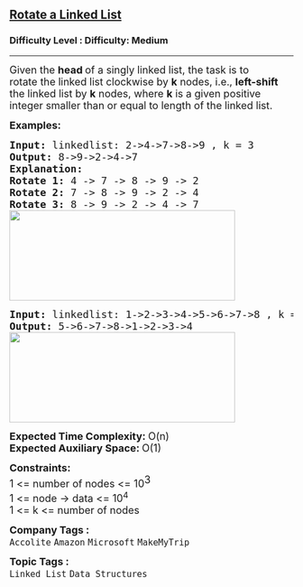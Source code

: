 <h2><a href="https://www.geeksforgeeks.org/problems/rotate-a-linked-list/1">Rotate a Linked List</a></h2><h3>Difficulty Level : Difficulty: Medium</h3><hr><div class="problems_problem_content__Xm_eO"><p><span style="font-size: 18px;">Given the&nbsp;</span><strong style="font-size: 18px;">head </strong><span style="font-size: 18px;">of a singly linked list,</span><span style="font-size: 18px;"> the task is to rotate&nbsp;</span><span style="font-size: 18px;">the linked list clockwise by </span><strong style="font-size: 18px;">k</strong><span style="font-size: 18px;"> nodes, i.e., </span><strong style="font-size: 18px;">left-shift</strong><span style="font-size: 18px;"> the linked list by </span><strong style="font-size: 18px;">k</strong><span style="font-size: 18px;"> nodes, where </span><strong style="font-size: 18px;">k</strong><span style="font-size: 18px;"> is a given positive integer smaller than or equal to length of the linked list.</span></p>
<p><span style="font-size: 18px;"><strong>Examples:</strong></span></p>
<pre><span style="font-size: 18px;"><strong>Input: </strong>linkedlist: 2-&gt;4-&gt;7-&gt;8-&gt;9 , k = 3
<strong>Output: </strong>8-&gt;9-&gt;2-&gt;4-&gt;7<strong>
Explanation:<br></strong></span><span style="font-size: 18px;"><strong>Rotate 1:&nbsp;</strong>4 -&gt; 7 -&gt; 8 -&gt; 9 -&gt; 2</span>
<span style="font-size: 18px;"><strong>Rotate 2:</strong>&nbsp;7&nbsp;-&gt; 8&nbsp;-&gt; 9&nbsp;-&gt; 2&nbsp;-&gt; 4</span>
<span style="font-size: 18px;"><strong>Rotate 3:</strong>&nbsp;8&nbsp;-&gt; 9&nbsp;-&gt; 2&nbsp;-&gt; 4&nbsp;-&gt; 7<br></span><strong style="font-size: 18px; font-family: -apple-system, BlinkMacSystemFont, 'Segoe UI', Roboto, Oxygen, Ubuntu, Cantarell, 'Open Sans', 'Helvetica Neue', sans-serif;"><img src="https://media.geeksforgeeks.org/img-practice/prod/addEditProblem/700023/Web/Other/blobid0_1721799624.png" width="400" height="160"></strong>
</pre>
<pre><span style="font-size: 18px;"><strong>Input: </strong>linkedlist: 1-&gt;2-&gt;3-&gt;4-&gt;5-&gt;6-&gt;7-&gt;8 , k = 4
<strong>Output: </strong>5-&gt;6-&gt;7-&gt;8-&gt;1-&gt;2-&gt;3-&gt;4<br><img src="https://media.geeksforgeeks.org/img-practice/prod/addEditProblem/700023/Web/Other/blobid1_1721799675.png" width="400" height="160"></span>
</pre>
<p><span style="font-size: 18px;"><strong>Expected Time Complexity:&nbsp;</strong>O(n)<br><strong>Expected Auxiliary Space:&nbsp;</strong>O(1)</span></p>
<p><span style="font-size: 18px;"><strong style="font-size: 18px;">Constraints:</strong><br><span style="font-size: 18px;">1 &lt;= number of nodes &lt;= 10</span><sup style="font-size: 18px;">3<br></sup><span style="font-size: 18px;">1 &lt;= node -&gt; data &lt;= 10<sup>4</sup></span><br><span style="font-size: 18px;">1 &lt;= k &lt;=&nbsp;</span></span><span style="font-size: 18px;">number of nodes</span><span style="font-size: 18px;">&nbsp;</span></p></div><p><span style=font-size:18px><strong>Company Tags : </strong><br><code>Accolite</code>&nbsp;<code>Amazon</code>&nbsp;<code>Microsoft</code>&nbsp;<code>MakeMyTrip</code>&nbsp;<br><p><span style=font-size:18px><strong>Topic Tags : </strong><br><code>Linked List</code>&nbsp;<code>Data Structures</code>&nbsp;
